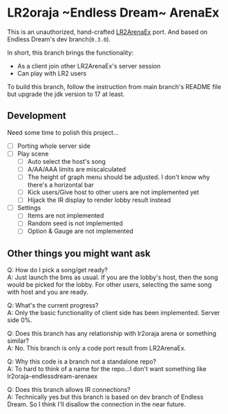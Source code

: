 # LR2oraja \~Endless Dream\~ ArenaEx

This is an unauthorized, hand-crafted [LR2ArenaEx](https://github.com/SayakaIsBaka/LR2ArenaEx) port. And based on Endless Dream's dev branch(`0.3.0`).

In short, this branch brings the functionality:

- As a client join other LR2ArenaEx's server session
- Can play with LR2 users

To build this branch, follow the instruction from main branch's README file but upgrade the jdk version to 17 at least.

## Development

Need some time to polish this project...

- [ ] Porting whole server side
- [ ] Play scene
    - [ ] Auto select the host's song
    - [ ] A/AA/AAA limits are miscalculated
    - [ ] The height of graph menu should be adjusted. I don't know why there's a horizontal bar
    - [ ] Kick users/Give host to other users are not implemented yet
    - [ ] Hijack the IR display to render lobby result instead
- [ ] Settings
    - [ ] Items are not implemented
    - [ ] Random seed is not implemented
    - [ ] Option & Gauge are not implemented

## Other things you might want ask

Q: How do I pick a song/get ready?  
A: Just launch the bms as usual. If you are the lobby's host, then the song would be picked for the lobby. For other users, selecting the same song with host and you are ready.

Q: What's the current progress?  
A: Only the basic functionality of client side has been implemented. Server side 0%.

Q: Does this branch has any relationship with lr2oraja arena or something similar?  
A: No. This branch is only a code port result from LR2ArenaEx.

Q: Why this code is a branch not a standalone repo?  
A: To hard to think of a name for the repo...I don't want something like lr2oraja-endlessdream-arenaex

Q: Does this branch allows IR connections?  
A: Technically yes but this branch is based on dev branch of Endless Dream. So I think I'll disallow the connection in the near future.
